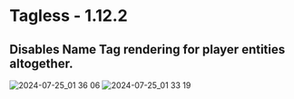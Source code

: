 # Tagless - 1.12.2

## Disables Name Tag rendering for player entities altogether.


![2024-07-25_01 36 06](https://github.com/user-attachments/assets/b0d9da46-91cd-4298-8579-732f2356d0ab)
![2024-07-25_01 33 19](https://github.com/user-attachments/assets/6da19097-136e-4738-bcc8-0bcfca6a87c6)
